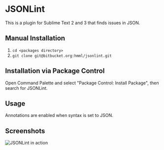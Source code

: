 JSONLint
===============
This is a plugin for Sublime Text 2 and 3 that finds issues in JSON.

Manual Installation
-------------------
1. `cd <packages directory>`
2. `git clone git@bitbucket.org:hmml/jsonlint.git`

Installation via Package Control
--------------------------------
Open Command Palette and select "Package Control: Install Package", then search for JSONLint.

Usage
-----
Annotations are enabled when syntax is set to JSON.

Screenshots
-----------
![JSONLint in action](http://i.imgur.com/ooxwnNu.png)
